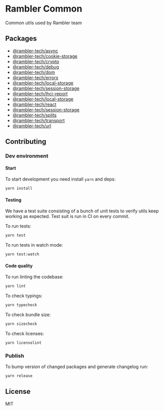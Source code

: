# Rambler Common

Common utils used by Rambler team

## Packages

- [@rambler-tech/async](packages/async)
- [@rambler-tech/cookie-storage](packages/cookie-storage)
- [@rambler-tech/crypto](packages/crypto)
- [@rambler-tech/debug](packages/debug)
- [@rambler-tech/dom](packages/dom)
- [@rambler-tech/errors](packages/errors)
- [@rambler-tech/local-storage](packages/local-storage)
- [@rambler-tech/session-storage](packages/session-storage)
- [@rambler-tech/lhci-report](packages/lhci-report)
- [@rambler-tech/local-storage](packages/local-storage)
- [@rambler-tech/react](packages/react)
- [@rambler-tech/session-storage](packages/session-storage)
- [@rambler-tech/splits](packages/splits)
- [@rambler-tech/transport](packages/transport)
- [@rambler-tech/url](packages/url)

## Contributing

### Dev environment

#### Start

To start development you need install `yarn` and deps:

```sh
yarn install
```

#### Testing

We have a test suite consisting of a bunch of unit tests to verify utils keep working as expected. Test suit is run in CI on every commit.

To run tests:

```sh
yarn test
```

To run tests in watch mode:

```sh
yarn test:watch
```

#### Code quality

To run linting the codebase:

```sh
yarn lint
```

To check typings:

```sh
yarn typecheck
```

To check bundle size:

```sh
yarn sizecheck
```

To check licenses:

```sh
yarn licenselint
```

### Publish

To bump version of changed packages and generate changelog run:

```sh
yarn release
```

## License

MIT
